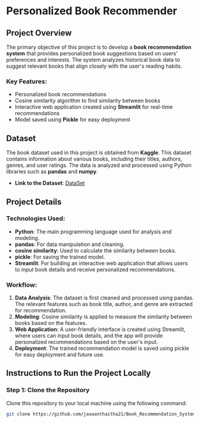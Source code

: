# Personalized Book Recommender

## Project Overview
The primary objective of this project is to develop a **book recommendation system** that provides personalized book suggestions based on users' preferences and interests. The system analyzes historical book data to suggest relevant books that align closely with the user's reading habits.

### Key Features:
- Personalized book recommendations
- Cosine similarity algorithm to find similarity between books
- Interactive web application created using **Streamlit** for real-time recommendations
- Model saved using **Pickle** for easy deployment

## Dataset
The book dataset used in this project is obtained from **Kaggle**. This dataset contains information about various books, including their titles, authors, genres, and user ratings. The data is analyzed and processed using Python libraries such as **pandas** and **numpy**.

- **Link to the Dataset**: [DataSet](https://www.kaggle.com/datasets/arashnic/book-recommendation-dataset)

## Project Details
### Technologies Used:
- **Python**: The main programming language used for analysis and modeling.
- **pandas**: For data manipulation and cleaning.
- **cosine similarity**: Used to calculate the similarity between books.
- **pickle**: For saving the trained model.
- **Streamlit**: For building an interactive web application that allows users to input book details and receive personalized recommendations.

### Workflow:
1. **Data Analysis**: The dataset is first cleaned and processed using pandas. The relevant features such as book title, author, and genre are extracted for recommendation.
2. **Modeling**: Cosine similarity is applied to measure the similarity between books based on the features.
3. **Web Application**: A user-friendly interface is created using Streamlit, where users can input book details, and the app will provide personalized recommendations based on the user's input.
4. **Deployment**: The trained recommendation model is saved using pickle for easy deployment and future use.

## Instructions to Run the Project Locally
### Step 1: Clone the Repository
Clone this repository to your local machine using the following command:
```bash
git clone https://github.com/jaswanthaitha21/Book_Recommendation_System.git
